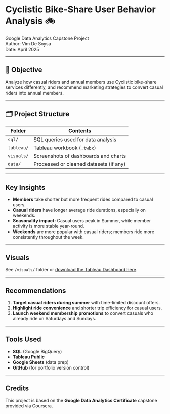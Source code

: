 # Cyclistic Bike-Share User Behavior Analysis 🚲

Google Data Analytics Capstone Project  
Author: Vim De Soysa  
Date: April 2025  

---

## 📌 Objective
Analyze how casual riders and annual members use Cyclistic bike-share services differently, and recommend marketing strategies to convert casual riders into annual members.

---

## 🗂️ Project Structure

| Folder     | Contents                                  |
|------------|-------------------------------------------|
| `sql/`     | SQL queries used for data analysis        |
| `tableau/` | Tableau workbook (`.twbx`)                |
| `visuals/` | Screenshots of dashboards and charts      |
| `data/`    | Processed or cleaned datasets (if any)    |

---

##  Key Insights

- **Members** take shorter but more frequent rides compared to casual users.
- **Casual riders** have longer average ride durations, especially on weekends.
- **Seasonality impact:** Casual users peak in Summer, while member activity is more stable year-round.
- **Weekends** are more popular with casual riders; members ride more consistently throughout the week.

---

##  Visuals

See `/visuals/` folder or [download the Tableau Dashboard here](./tableau/cyclistic_analysis.twbx).

---

## Recommendations

1. **Target casual riders during summer** with time-limited discount offers.
2. **Highlight ride convenience** and shorter trip efficiency for casual users.
3. **Launch weekend membership promotions** to convert casuals who already ride on Saturdays and Sundays.

---

## Tools Used

- **SQL** (Google BigQuery)
- **Tableau Public**
- **Google Sheets** (data prep)
- **GitHub** (for portfolio version control)

---

## Credits

This project is based on the **Google Data Analytics Certificate** capstone provided via Coursera.
